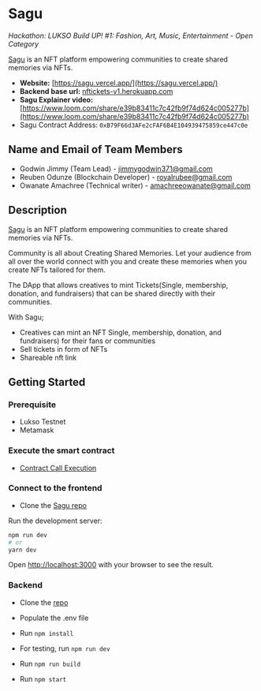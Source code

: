 # Sagu

_Hackathon: LUKSO Build UP! #1: Fashion, Art, Music, Entertainment - Open Category_

[Sagu](https://sagu.vercel.app/) is an NFT platform empowering communities to create shared memories via NFTs.

- **Website:** [https://sagu.vercel.app/](https://sagu.vercel.app/)
- **Backend base url:** [nftickets-v1.herokuapp.com](nftickets-v1.herokuapp.com)
- **Sagu Explainer video:** [https://www.loom.com/share/e39b83411c7c42fb9f74d624c005277b](https://www.loom.com/share/e39b83411c7c42fb9f74d624c005277b)
- Sagu Contract Address: `0xB79F66d3AFe2cFAF6B4E104939475859ce447c0e`

## Name and Email of Team Members

- Godwin Jimmy (Team Lead) - jimmygodwin371@gmail.com
- Reuben Odunze (Blockchain Developer) - royalrubee@gmail.com
- Owanate Amachree (Technical writer) - amachreeowanate@gmail.com

## Description

[Sagu](https://sagu.vercel.app/) is an NFT platform empowering communities to create shared memories via NFTs.

Community is all about Creating Shared Memories. Let your audience from all over the world connect with you and create these memories when you create NFTs tailored for them.

The DApp that allows creatives to mint Tickets(Single, membership, donation, and fundraisers) that can be shared directly with their communities.

With Sagu;
- Creatives can mint an NFT Single, membership, donation, and fundraisers) for their fans or communities
- Sell tickets in form of NFTs
- Shareable nft link

## Getting Started
### Prerequisite
- Lukso Testnet
- Metamask
### Execute the smart contract

- [Contract Call Execution](https://explorer.execution.l16.lukso.network/address/0xB79F66d3AFe2cFAF6B4E104939475859ce447c0e/transactions#address-tabs)

### Connect to the frontend
- Clone the [Sagu repo](https://github.com/noblejos/sagu)

Run the development server:

```bash
npm run dev
# or
yarn dev
```

Open [http://localhost:3000](http://localhost:3000) with your browser to see the result.

### Backend

- Clone the [repo](https://github.com/Next-Gen-Dev-Labs/SaguBE)

- Populate the .env file

- Run `npm install`
- For testing, run `npm run dev`
- Run `npm run build`
- Run `npm start`
